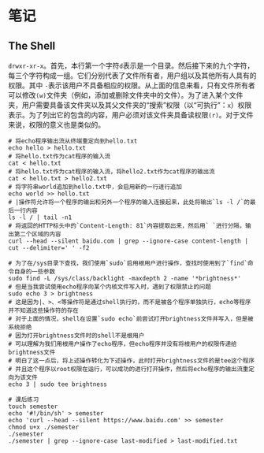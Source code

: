 # 笔记

## The Shell

`drwxr-xr-x`。首先，本行第一个字符`d`表示是一个目录。然后接下来的九个字符，每三个字符构成一组。它们分别代表了文件所有者，用户组以及其他所有人具有的权限。其中 `-`表示该用户不具备相应的权限。从上面的信息来看，只有文件所有者可以修改`(w)`文件夹（例如，添加或删除文件夹中的文件）。为了进入某个文件夹，用户需要具备该文件夹以及其父文件夹的“搜索”权限（以“可执行”：`x`）权限表示。为了列出它的包含的内容，用户必须对该文件夹具备读权限`(r)`。对于文件来说，权限的意义也是类似的。

```shell
# 将echo程序输出流从终端重定向到hello.txt
echo hello > hello.txt
# 将hello.txt作为cat程序的输入流
cat < hello.txt
# 将hello.txt作为cat程序的输入流，将hello2.txt作为cat程序的输出流
cat < hello.txt > hello2.txt
# 将字符串world追加到hello.txt中，会启用新的一行进行追加
echo world >> hello.txt
# |操作符允许将一个程序的输出和另外一个程序的输入连接起来，此处将输出`ls -l /`的最后一行内容
ls -l / | tail -n1
# 将返回的HTTP标头中的`Content-Length: 81`内容提取出来，然后用` `进行分隔，输出第二个区域的内容
curl --head --silent baidu.com | grep --ignore-case content-length | cut --delimiter=' ' -f2
```

```shell
# 为了在/sys目录下查找，我们使用`sudo`启用根用户进行操作，查找时使用到了`find`命令自身的一些参数
sudo find -L /sys/class/backlight -maxdepth 2 -name '*brightness*'
# 但是当我尝试使用echo程序向某个内核文件写入时，遇到了权限禁止的问题
sudo echo 3 > brightness
# 这是因为|、>、<等操作符是通过shell执行的，而不是被各个程序单独执行，echo等程序并不知道这些操作符的存在
# 对于上面的情况，shell在设置`sudo echo`前尝试打开brightness文件并写入，但是被系统拒绝
# 因为打开brightness文件时的shell不是根用户
# 可以理解为我们用根用户操作了echo程序，但echo程序并没有将根用户的权限传递给brightness文件
# 明白了这一点后，将上述操作转化为下述操作，此时打开brightness文件的是tee这个程序
# 并且这个程序以root权限在运行，可以成功的进行打开操作，然后将echo程序的输出流重定向为该文件
echo 3 | sudo tee brightness
```

```shell
# 课后练习
touch semester
echo '#!/bin/sh' > semester
echo 'curl --head --silent https://www.baidu.com' >> semester
chmod u+x ./semester
./semester
./semester | grep --ignore-case last-modified > last-modified.txt
```
